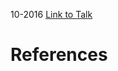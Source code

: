 

10-2016
[Link to Talk](https://www.churchofjesuschrist.org/study/general-conference/2016/10/priesthood-session?lang=eng)



# References
